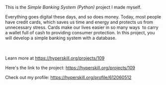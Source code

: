 This is the *Simple Banking System (Python)* project I made myself.


<p>Everything goes digital these days, and so does money. Today, most people have credit cards, which saves us time and energy and protects us from unnecessary stress. Cards make our lives easier in so many ways  to carry a wallet full of cash to providing consumer protection. In this project, you will develop a simple banking system with a database.</p><br/><br/>Learn more at <a href="https://hyperskill.org/projects/109?utm_source=ide&utm_medium=ide&utm_campaign=ide&utm_content=project-card">https://hyperskill.org/projects/109</a>

Here's the link to the project: https://hyperskill.org/projects/109

Check out my profile: https://hyperskill.org/profile/612060512